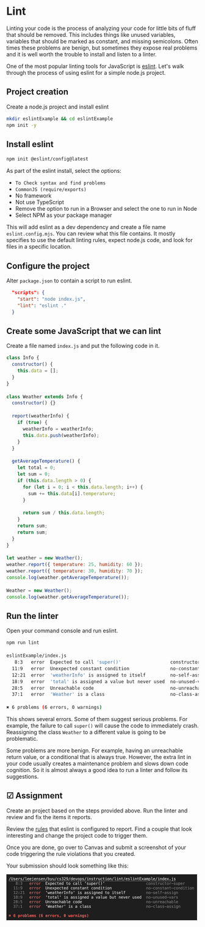 # Lint

Linting your code is the process of analyzing your code for little bits of fluff that should be removed. This includes things like unused variables, variables that should be marked as constant, and missing semicolons. Often times these problems are benign, but sometimes they expose real problems and it is well worth the trouble to install and listen to a linter.

One of the most popular linting tools for JavaScript is [eslint](https://eslint.org/docs/latest/). Let's walk through the process of using eslint for a simple node.js project.

## Project creation

Create a node.js project and install eslint

```sh
mkdir eslintExample && cd eslintExample
npm init -y
```

## Install eslint

```sh
npm init @eslint/config@latest
```

As part of the eslint install, select the options:

- `To Check syntax and find problems`
- `CommonJS (require/exports)`
- No framework
- Not use TypeScript
- Remove the option to run in a Browser and select the one to run in Node
- Select NPM as your package manager

This will add eslint as a dev dependency and create a file name `eslint.config.mjs`. You can review what this file contains. It mostly specifies to use the default linting rules, expect node.js code, and look for files in a specific location.

## Configure the project

Alter `package.json` to contain a script to run eslint.

```json
  "scripts": {
    "start": "node index.js",
    "lint": "eslint ."
  }
```

## Create some JavaScript that we can lint

Create a file named `index.js` and put the following code in it.

```js
class Info {
  constructor() {
    this.data = [];
  }
}

class Weather extends Info {
  constructor() {}

  report(weatherInfo) {
    if (true) {
      weatherInfo = weatherInfo;
      this.data.push(weatherInfo);
    }
  }

  getAverageTemperature() {
    let total = 0;
    let sum = 0;
    if (this.data.length > 0) {
      for (let i = 0; i < this.data.length; i++) {
        sum += this.data[i].temperature;
      }

      return sum / this.data.length;
    }
    return sum;
    return sum;
  }
}

let weather = new Weather();
weather.report({ temperature: 25, humidity: 60 });
weather.report({ temperature: 30, humidity: 70 });
console.log(weather.getAverageTemperature());

Weather = new Weather();
console.log(weather.getAverageTemperature());
```

## Run the linter

Open your command console and run eslint.

```sh
npm run lint

eslintExample/index.js
   8:3   error  Expected to call 'super()'                  constructor-super
  11:9   error  Unexpected constant condition               no-constant-condition
  12:21  error  'weatherInfo' is assigned to itself         no-self-assign
  18:9   error  'total' is assigned a value but never used  no-unused-vars
  28:5   error  Unreachable code                            no-unreachable
  37:1   error  'Weather' is a class                        no-class-assign

✖ 6 problems (6 errors, 0 warnings)
```

This shows several errors. Some of them suggest serious problems. For example, the failure to call `super()` will cause the code to immediately crash. Reassigning the class `Weather` to a different value is going to be problematic.

Some problems are more benign. For example, having an unreachable return value, or a conditional that is always true. However, the extra lint in your code usually creates a maintenance problem and slows down code cognition. So it is almost always a good idea to run a linter and follow its suggestions.

## ☑ Assignment

Create an project based on the steps provided above. Run the linter and review and fix the items it reports.

Review the [rules](https://eslint.org/docs/latest/rules/) that eslint is configured to report. Find a couple that look interesting and change the project code to trigger them.

Once you are done, go over to Canvas and submit a screenshot of your code triggering the rule violations that you created.

Your submission should look something like this:

![rule violation](ruleViolation.png)
